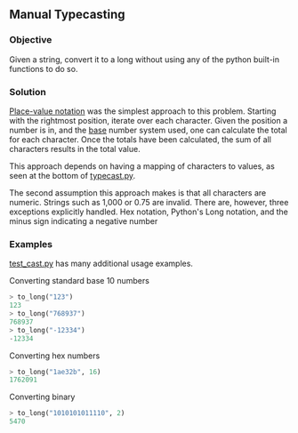## Manual Typecasting

### Objective
Given a string, convert it to a long without using any of the python built-in
functions to do so.

### Solution
[Place-value notation](http://en.wikipedia.org/wiki/Positional_notation) was the
simplest approach to this problem. Starting with the rightmost position, iterate
over each character. Given the position a number is in, and the [base](http://en.wikipedia.org/wiki/Radix)
number system used, one can calculate the total for each character. Once the
totals have been calculated, the sum of all characters results in the total
value.

This approach depends on having a mapping of characters to values, as seen at
the bottom of [typecast.py](typecast.py).  

The second assumption this approach makes is that all characters are numeric.
Strings such as 1,000 or 0.75 are invalid. There are, however, three exceptions
explicitly handled. Hex notation, Python's Long notation, and the minus sign
indicating a negative number

### Examples
[test_cast.py](test_cast.py) has many additional usage examples.

Converting standard base 10 numbers
```python
> to_long("123")
123
> to_long("768937")
768937
> to_long("-12334")
-12334


```
Converting hex numbers
```python
> to_long("1ae32b", 16)
1762091
```

Converting binary
```python
> to_long("1010101011110", 2)
5470
```
